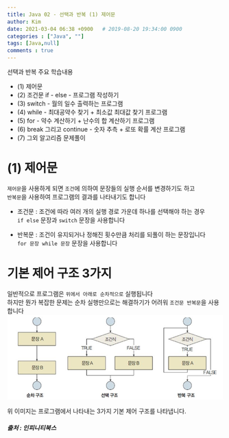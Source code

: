 ```yaml
---
title: Java 02 - 선택과 반복 (1) 제어문
author: Kim
date: 2021-03-04 06:38 +0900   # 2019-08-20 19:34:00 0900
categories : ["Java", ""]
tags: [Java,null]
comments : true
---
```


선택과 반복 주요 학습내용
* (1) 제어문
* (2) 조건문 if - else - 프로그램 작성하기
* (3) switch - 월의 일수 출력하는 프로그램
* (4) while - 최대공약수 찾기 + 최소값 최대값 찾기 프로그램
* (5) for - 약수 계산하기 + 난수의 합 계산하기 프로그램
* (6) break 그리고 continue - 숫자 추측 + 로또 확률 계산 프로그램
* (7) 그외 알고리즘 문제풀이

# (1) 제어문

``제어문``을 사용하게 되면 ``조건``에 의하여 문장들의 실행 순서를 변경하기도 하고<br>
``반복문``을 사용하여 프로그램의 결과를 나타내기도 합니다<br>

* 조건문 : 조건에 따라 여러 개의 실행 경로 가운데 하나를 선택해야 하는 경우<br>
           `` if else `` 문장과 ``switch`` 문장을 사용합니다<br>

* 반복문 : 조건이 유지되거나 정해진 횟수만큼 처리를 되풀이 하는 문장입니다<br>
           `` for 문장 while 문장 `` 문장을 사용합니다


# 기본 제어 구조 3가지

일반적으로 프로그램은 ``위에서 아래로 순차적으로`` 실행됩니다<br>
하지만 뭔가 복잡한 문제는 순차 실행만으로는 해결하기가 어려워 ``조건문 반복문``을 사용합니다<br>
<img src ="/post/images/java_control.PNG">

위 이미지는 프로그램에서 나타내는 3가지 기본 제어 구조를 나타냅니다.
##### 출처 : 인피니티북스
